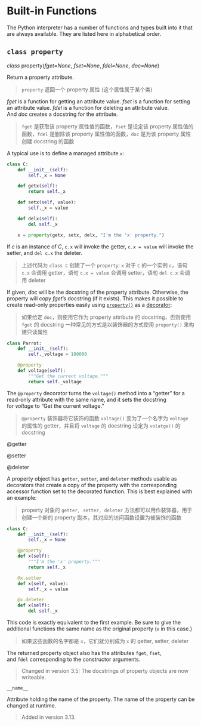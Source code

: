 # Built-in Functions

The Python interpreter has a number of functions and types built into it that are always available. They are listed here in alphabetical order.

## `class property`
_class_ property(_fget=None_, _fset=None_, _fdel=None_, _doc=None_)

Return a property attribute.
>  `property` 返回一个 property 属性 (这个属性属于某个类)

_fget_ is a function for getting an attribute value. _fset_ is a function for setting an attribute value. _fdel_ is a function for deleting an attribute value. And _doc_ creates a docstring for the attribute.
>  `fget` 是获取该 property 属性值的函数，`fset` 是设定该 property 属性值的函数，`fdel` 是删除该 property 属性值的函数，`doc` 是为该 property 属性创建 docstring 的函数

A typical use is to define a managed attribute `x`:

```python
class C:
    def __init__(self):
        self._x = None

    def getx(self):
        return self._x

    def setx(self, value):
        self._x = value

    def delx(self):
        del self._x

    x = property(getx, setx, delx, "I'm the 'x' property.")
```

If _c_ is an instance of _C_, `c.x` will invoke the getter, `c.x = value` will invoke the setter, and `del c.x` the deleter.
>  上述代码为 `class C` 创建了一个 `property`: `x`
>  对于 `C` 的一个实例 `c`，语句 `c.x` 会调用 getter，语句 `c.x = value` 会调用 setter，语句 `del c.x` 会调用 deleter

If given, _doc_ will be the docstring of the property attribute. Otherwise, the property will copy _fget_’s docstring (if it exists). This makes it possible to create read-only properties easily using [`property()`](https://docs.python.org/3/library/functions.html#property "property") as a [decorator](https://docs.python.org/3/glossary.html#term-decorator):
>  如果给定 `doc`，则使用它作为 property attribute 的 docstring，否则使用 `fget` 的 docstring
>  一种常见的方式是以装饰器的方式使用 `property()` 来构建只读属性

```python
class Parrot:
    def __init__(self):
        self._voltage = 100000

    @property
    def voltage(self):
        """Get the current voltage."""
        return self._voltage
```

The `@property` decorator turns the `voltage()` method into a “getter” for a read-only attribute with the same name, and it sets the docstring for _voltage_ to “Get the current voltage.”
>  `@property` 装饰器将它装饰的函数 `voltage()` 变为了一个名字为 `voltage` 的属性的 getter，并且将 `voltage` 的 docstring 设定为 `volatge()` 的 docstring

@getter

@setter

@deleter

A property object has `getter`, `setter`, and `deleter` methods usable as decorators that create a copy of the property with the corresponding accessor function set to the decorated function. This is best explained with an example:
>  property 对象的 `getter, setter, deleter` 方法都可以用作装饰器，用于创建一个新的 property 副本，其对应的访问函数设置为被装饰的函数

```python
class C:
    def __init__(self):
        self._x = None

    @property
    def x(self):
        """I'm the 'x' property."""
        return self._x

    @x.setter
    def x(self, value):
        self._x = value

    @x.deleter
    def x(self):
        del self._x
```

This code is exactly equivalent to the first example. Be sure to give the additional functions the same name as the original property (`x` in this case.)
>  如果这些函数的名字都是 `x`，它们就分别成为 `x` 的 getter, setter, deleter

The returned property object also has the attributes `fget`, `fset`, and `fdel` corresponding to the constructor arguments.

>  Changed in version 3.5: The docstrings of property objects are now writeable.

```
__name__
```

Attribute holding the name of the property. The name of the property can be changed at runtime.

>  Added in version 3.13.